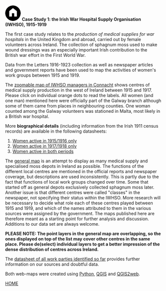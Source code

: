 <a href="https://monikabarget.github.io/FeministDH/"><img alt="home" src="https://github.com/MonikaBarget/FeministDH/blob/master/home-button.png"></a>
**Case Study 1: the Irish War Hospital Supply Organisation (IWHSO), 1915-1919**

The first case study relates to the *production of medical supplies for war hospitals* in the United Kingdom and abroad, carried out by female volunteers across Ireland. The collection of sphagnum moss used to make wound dressings was an especially important Irish contribution to the British war effort in the First World War.

Data from the Letters 1916-1923 collection as well as newspaper articles and government reports have been used to map the activities of women's work groups between 1915 and 1919.

The [zoomable map of IWHSO managers in Connacht](https://monikabarget.github.io/FeministDH/IWHSOConnacht_interactive.html) shows centres of medical supply production in the west of Ireland between 1915 and 1917. Please click on individual orange dots to read the labels. All women (and one man) mentioned here were officially part of the Galway branch although some of them came from places in neighbouring counties. One woman counted among the Galway volunteers was stationed in Malta, most likely in a British war hospital.

More **biographical details** (including information from the Irish 1911 census records) are available in the following datasheets:

1. [Women active in 1915/1916 only](https://github.com/MonikaBarget/FeministDH/blob/master/IWHSO-Connacht_bios_women-active-in-1st-period.csv)
1. [Women active in 1917/1918 only](https://github.com/MonikaBarget/FeministDH/blob/master/IWHSO-Connacht_bios_women-active-in-2nd-period.csv)
1. [Women active in both periods](https://github.com/MonikaBarget/FeministDH/blob/master/IWHSO-Connacht_bios_women-active-in-both-periods.csv)

The [general map](https://monikabarget.github.io/FeministDH/IWHSO_full-map_qgis2web_2020_05_13/index.html) is an attempt to display as many medical supply and specialised moss depots in Ireland as possible. The functions of the different local centres are mentioned in the official reports and newspaper coverage, but descriptions are used inconsistently. This is partly due to the fact that functions of local work groups changed over time. Some that started off as general depots exclusively collected sphagnum moss later. Another issue is that different centres were called "classes" in the newspaper, not specifying their status within the IWHSO. More research will be necessary to decide what role each of these centres played between 1915 and 1919, and which of the names attributed to them in the various sources were assigned by the government. The maps published here are therefore meant as a starting point for further analysis and discussion. Additions to our data set are always welcome.

**PLEASE NOTE: The point layers in the general map are overlapping, so the ones displayed on top of the list may cover other centres in the same place. Please de(select) individual layers to get a better impression of the dense distribution of centres across Ireland.** 

The [datasheet of all work parties identified so far](https://github.com/MonikaBarget/FeministDH/blob/master/IWHSO_list%20of%20all%20identified%20Irish%20work%20parties%20and%20supply%20depots.csv) provides further information on our sources and doubtful data.

Both web-maps were created using [Python](https://www.python.org/), [QGIS](https://qgis.org/de/site/) and [QGIS2web](https://github.com/tomchadwin/qgis2web). 
    
[HOME](https://monikabarget.github.io/FeministDH/)
